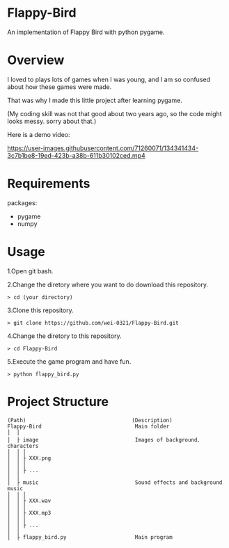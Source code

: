 # Flappy-Bird
An implementation of Flappy Bird with python pygame. 

# Overview 
I loved to plays lots of games when I was young, and I am so confused about how these games were made.

That was why I made this little project after learning pygame.

(My coding skill was not that good about two years ago, so the code might looks messy. sorry about that.)

Here is a demo video:

https://user-images.githubusercontent.com/71260071/134341434-3c7b1be8-19ed-423b-a38b-611b30102ced.mp4


# Requirements 
packages:
- pygame
- numpy

# Usage 

1.Open git bash. 

2.Change the diretory where you want to do download this repository.
```
> cd (your directory)
```
3.Clone this repository. 
```
> git clone https://github.com/wei-0321/Flappy-Bird.git
```
4.Change the diretory to this repository.
```
> cd Flappy-Bird
```
5.Execute the game program and have fun.
```
> python flappy_bird.py
```


# Project Structure
```
(Path)                                	(Description)
Flappy-Bird	                             Main folder     
│  │
│  ├ image                               Images of background、characters
│  │ │
│  │ ├ XXX.png
│  │ │
│  │ ├ ...
│  │ 
│  ├ music                               Sound effects and background music
│  │ │
│  │ ├ XXX.wav
│  │ │
│  │ ├ XXX.mp3
│  │ │
│  │ ├ ...
│  │ 
│  ├ flappy_bird.py                      Main program
```
